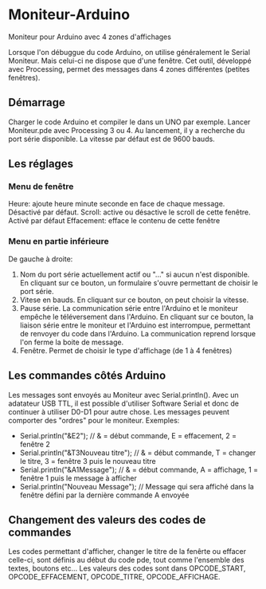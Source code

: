 # Moniteur-Arduino
Moniteur pour Arduino avec 4 zones d'affichages


Lorsque l'on débuggue du code Arduino, on utilise généralement le Serial Moniteur. Mais celui-ci ne dispose que d'une fenêtre. Cet outil, développé avec Processing, permet des messages dans 4 zones différentes (petites fenêtres).

## Démarrage
Charger le code Arduino et compiler le dans un UNO par exemple. 
Lancer Moniteur.pde avec Processing 3 ou 4.
Au lancement, il y a recherche du port série disponible. La vitesse par défaut est de 9600 bauds.

## Les réglages

### Menu de fenêtre
Heure: ajoute heure minute seconde en face de chaque message. Désactivé par défaut.
Scroll: active ou désactive le scroll de cette fenêtre. Activé par défaut
Effacement: efface le contenu de cette fenêtre

### Menu en partie inférieure
De gauche à droite:

1. Nom du port série actuellement actif ou "..." si aucun n'est disponible. En cliquant sur ce bouton, un formulaire s'ouvre permettant de choisir le port série.
2. Vitese en bauds. En cliquant sur ce bouton, on peut choisir la vitesse.
3. Pause série. La communication série entre l'Arduino et le moniteur empêche le téléversement dans l'Arduino. En cliquant sur ce bouton, la liaison série entre le moniteur et l'Arduino est interrompue, permettant de renvoyer du code dans l'Arduino. La communication reprend lorsque l'on ferme la boite de message.
4. Fenêtre. Permet de choisir le type d'affichage (de 1 à 4 fenêtres)

## Les commandes côtés Arduino

Les messages sont envoyés au Moniteur avec Serial.println(). Avec un adatateur USB TTL, il est possible d'utiliser Software Serial et donc de continuer à utiliser D0-D1 pour autre chose.
Les messages peuvent comporter des "ordres" pour le moniteur. 
Exemples:
- Serial.println("&E2");                // & = début commande, E = effacement, 2 = fenêtre 2
- Serial.println("&T3Nouveau titre");   // & = début commande, T = changer le titre, 3 = fenêtre 3 puis le nouveau titre
- Serial.println("&A1Message");         // & = début commande, A = affichage, 1 = fenêtre 1 puis le message à afficher
- Serial.println("Nouveau Message");    // Message qui sera affiché dans la fenêtre défini par la dernière commande A envoyée

## Changement des valeurs des codes de commandes
Les codes permettant d'afficher, changer le titre de la fenêrte ou effacer celle-ci, sont définis au début du code pde, tout comme l'ensemble des textes, boutons etc... 
Les valeurs des codes sont dans OPCODE_START, OPCODE_EFFACEMENT, OPCODE_TITRE, OPCODE_AFFICHAGE.
